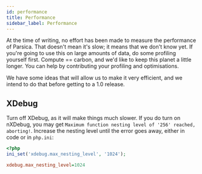 ```yaml
---
id: performance
title: Performance
sidebar_label: Performance
---
```



At the time of writing, no effort has been made to measure the performance of Parsica. That doesn't mean it's slow; it means that we don't know yet. If you're going to use this on large amounts of data, do some profiling yourself first. Compute == carbon, and we'd like to keep this planet a little longer. You can help by contributing your profiling and optimisations. 
 
We have some ideas that will allow us to make it very efficient, and we intend to do that before getting to a 1.0 release.


## XDebug

Turn off XDebug, as it will make things much slower. If you do turn on nXDebug, you may get `Maximum function nesting level of '256' reached, aborting!`. Increase the nesting level until the error goes away, either in code or in `php.ini`:

```php
<?php
ini_set('xdebug.max_nesting_level', '1024');
```

```ini
xdebug.max_nesting_level=1024
```

